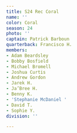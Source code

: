 ```yaml
---
title: S24 Rec Coral
name: ''
color: Coral
season: 24
photo: ''
captain: Patrick Barboun
quarterback: Francisco H.
members:
- Adam Beardsley
- Bobby Bosfield
- Michael Bromell
- Joshua Curtis
- Andrew Gordon
- Jarek H.
- Ja’Bree H.
- Benny K.
- 'Stephanie McDaniel '
- David T.
- Sophie Y.
division: ''

---
```

